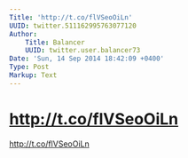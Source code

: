 ```yaml
---
Title: 'http://t.co/flVSeoOiLn'
UUID: twitter.511162995763077120
Author:
    Title: Balancer
    UUID: twitter.user.balancer73
Date: 'Sun, 14 Sep 2014 18:42:09 +0400'
Type: Post
Markup: Text
---
```


# http://t.co/flVSeoOiLn

http://t.co/flVSeoOiLn